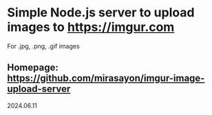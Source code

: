 # Simple Node.js server to upload images to <https://imgur.com>

For .jpg, .png, .gif images

## Homepage: <https://github.com/mirasayon/imgur-image-upload-server>

2024.06.11
